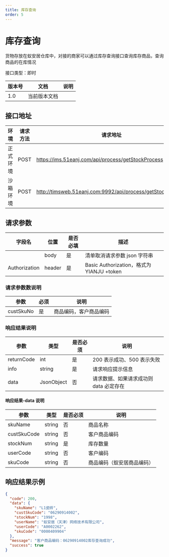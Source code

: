 ```yaml
---
title: 库存查询
order: 5
---
```


# 库存查询

货物存放在蚁安居仓库中，对接的商家可以通过库存查询接口查询库存商品，查询商品的在库情况

接口类型：即时

| 版本号 | 文档         | 说明 |
| ------ | ------------ | ---- |
| 1.0    | 当前版本文档 |      |

## 接口地址

| 环境     | 请求方法 | 请求地址                                                   | 请求主体 MIME 类型 | 响应主体 MIME 类型 |
| -------- | -------- | ---------------------------------------------------------- | ------------------ | ------------------ |
| 正式环境 | POST     | https://ims.51eanj.com/api/process/getStockProcess         | application/json   | application/json   |
| 沙箱环境 | POST     | http://timsweb.51eanj.com:9992/api/process/getStockProcess | application/json   | application/json   |

## 请求参数

| 字段名        | 位置   | 是否必填 | 描述                                      |
| ------------- | ------ | -------- | ----------------------------------------- |
|               | body   | 是       | 清单取消请求参数 json 字符串              |
| Authorization | header | 是       | Basic Authorization，格式为 YIANJU +token |

### 请求参数数说明

| 参数      | 必须 | 说明                   |
| --------- | ---- | ---------------------- |
| custSkuNo | 是   | 商品编码，客户商品编码 |

### 响应结果说明

| 参数       | 类型       | 是否必须 | 说明                                   |
| ---------- | ---------- | -------- | -------------------------------------- |
| returnCode | int        | 是       | 200 表示成功、500 表示失败             |
| info       | string     | 是       | 请求响应提示信息                       |
| data       | JsonObject | 否       | 请求数据、如果请求成功则 data 必定存在 |

#### 响应结果-data 说明

| 参数        | 类型   | 是否必须 | 说明                       |
| ----------- | ------ | -------- | -------------------------- |
| skuName     | string | 否       | 商品名称                   |
| custSkuCode | string | 否       | 客户商品编码               |
| stockNum    | string | 是       | 库存数量                   |
| userCode    | string | 否       | 客户编码                   |
| skuCode     | string | 否       | 商品编码（蚁安居商品编码） |

## 响应结果示例

```json
{
  "code": 200,
  "data": {
    "skuName": "L1瓷砖",
    "custSkuCode": "06290914002",
    "stockNum": "1998",
    "userName": "蚁安居（天津）网络技术有限公司",
    "userCode": "A0002262",
    "skuCode": "0000409904"
  },
  "message": "客户商品编码：06290914002库存查询成功",
  "success": true
}
```
